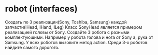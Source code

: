 # robot (interfaces)
Создать по 3 реализации(Sony, Toshiba, Samsung) каждой запчасти(IHead, IHand, ILeg)
        Класс SonyHead является примером реализацией головы от Sony.
        Создайте 3 робота с разными комплектующими.
        Например у робота голова и нога от Sony а, рука от Samsung.
        У всех роботов вызовите метод action.
        Среди 3-х роботов найдите самого дорогого.